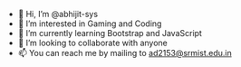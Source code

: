 - 👋 Hi, I’m @abhijit-sys
- 👀 I’m interested in Gaming and Coding
- 🌱 I’m currently learning Bootstrap and JavaScript
- 💞️ I’m looking to collaborate with anyone
- 📫 You can reach me by mailing to ad2153@srmist.edu.in

<!---
abhijit-sys/abhijit is a ✨ special ✨ repository because its `README.md` (this file) appears on your GitHub profile.
You can click the Preview link to take a look at your changes.
--->
